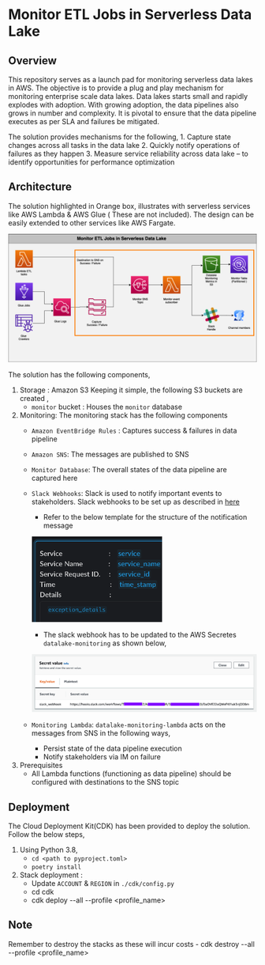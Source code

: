 # Monitor ETL Jobs in Serverless Data Lake

## Overview
This repository serves as a launch pad for monitoring serverless data lakes in AWS. The objective is to provide a plug and play mechanism for monitoring enterprise scale data lakes. Data lakes starts small and rapidly explodes with adoption. With growing adoption, the data pipelines also grows in number and complexity. It is pivotal to ensure that the data pipeline executes as per SLA and failures be mitigated. 

The solution provides mechanisms for the following, 
    1. Capture state changes across all tasks in the data lake
    2. Quickly notify operations of failures as they happen
    3. Measure service reliability across data lake – to identify opportunities for performance optimization 

## Architecture

The solution highlighted in Orange box, illustrates with serverless services like AWS Lambda & AWS Glue ( These are not included). The design can be easily extended to other services like AWS Fargate.

![state_process lambda](src/assets/architecture.png)

The solution has the following components,
1. Storage : Amazon S3 
Keeping it simple, the following S3 buckets are created ,
   - `monitor` bucket : Houses the `monitor` database 
2. Monitoring:
The monitoring stack has the following components
   - `Amazon EventBridge Rules` : Captures success & failures in data pipeline
   - `Amazon SNS`: The messages are published to SNS
   - `Monitor Database`: The overall states of the data pipeline are captured here
   - `Slack Webhooks`: Slack is used to notify important events to stakeholders. Slack webhooks to be set up as described in [here](https://slack.com/help/articles/360053571454-Set-up-a-workflow-in-Slack)
     - Refer to the below template for the structure of the notification message
     
     ![message-text](src/assets/slack-message-template.png)
     - The slack webhook has to be updated to the AWS Secretes `datalake-monitoring` as shown below,
     
     ![message-text](src/assets/webhook.png)
   - `Monitoring Lambda`: `datalake-monitoring-lambda` acts on the messages from SNS in the following ways,
      - Persist state of the data pipeline execution
      - Notify stakeholders via IM on failure
3. Prerequisites 
    - All Lambda functions (functioning as data pipeline) should be configured with destinations to the SNS topic 

## Deployment
The Cloud Deployment Kit(CDK) has been provided to deploy the solution. Follow the below steps,
1. Using Python 3.8,
    - `cd <path to pyproject.toml>`
    - `poetry install`
2. Stack deployment :
    - Update `ACCOUNT` & `REGION` in `./cdk/config.py` 
    - cd cdk
    - cdk deploy --all  --profile <profile_name>

## Note
Remember to destroy the stacks as these will incur costs
    - cdk destroy --all  --profile <profile_name>